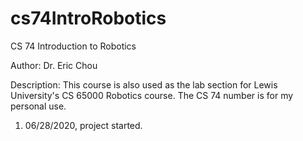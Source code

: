 # cs74IntroRobotics
CS 74 Introduction to Robotics

Author: Dr. Eric Chou

Description: 
This course is also used as the lab section for Lewis University's CS 65000 Robotics course.  The CS 74 number is for my personal use. 

1. 06/28/2020, project started. 
